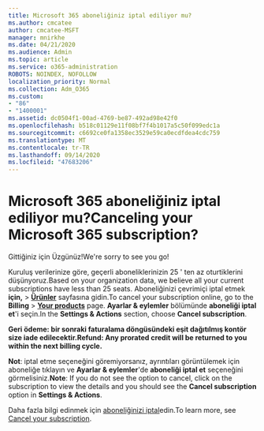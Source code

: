 ```yaml
---
title: Microsoft 365 aboneliğiniz iptal ediliyor mu?
ms.author: cmcatee
author: cmcatee-MSFT
manager: mnirkhe
ms.date: 04/21/2020
ms.audience: Admin
ms.topic: article
ms.service: o365-administration
ROBOTS: NOINDEX, NOFOLLOW
localization_priority: Normal
ms.collection: Adm_O365
ms.custom:
- "86"
- "1400001"
ms.assetid: dc0504f1-00ad-4769-be87-492ad98e42f0
ms.openlocfilehash: b518c01129e11f08bf7f4b1017a5c50f099edc1a
ms.sourcegitcommit: c6692ce0fa1358ec3529e59ca0ecdfdea4cdc759
ms.translationtype: MT
ms.contentlocale: tr-TR
ms.lasthandoff: 09/14/2020
ms.locfileid: "47683206"
---
```

# <a name="canceling-your-microsoft-365-subscription"></a><span data-ttu-id="b9372-102">Microsoft 365 aboneliğiniz iptal ediliyor mu?</span><span class="sxs-lookup"><span data-stu-id="b9372-102">Canceling your Microsoft 365 subscription?</span></span>

<span data-ttu-id="b9372-103">Gittiğiniz için Üzgünüz!</span><span class="sxs-lookup"><span data-stu-id="b9372-103">We're sorry to see you go!</span></span>
  
<span data-ttu-id="b9372-104">Kuruluş verilerinize göre, geçerli aboneliklerinizin 25 ' ten az oturtiklerini düşünyoruz.</span><span class="sxs-lookup"><span data-stu-id="b9372-104">Based on your organization data, we believe all your current subscriptions have less than 25 seats.</span></span> <span data-ttu-id="b9372-105">Aboneliğinizi çevrimiçi iptal etmek **için,** \> **[Ürünler](https://go.microsoft.com/fwlink/p/?linkid=842054)** sayfasına gidin.</span><span class="sxs-lookup"><span data-stu-id="b9372-105">To cancel your subscription online, go to the **Billing** \> **[Your products](https://go.microsoft.com/fwlink/p/?linkid=842054)** page.</span></span> <span data-ttu-id="b9372-106">**Ayarlar & eylemler** bölümünde **aboneliği iptal et**'i seçin.</span><span class="sxs-lookup"><span data-stu-id="b9372-106">In the **Settings & Actions** section, choose **Cancel subscription**.</span></span>
  
<span data-ttu-id="b9372-107">**Geri ödeme: bir sonraki faturalama döngüsündeki eşit dağıtılmış kontör size iade edilecektir.**</span><span class="sxs-lookup"><span data-stu-id="b9372-107">**Refund: Any prorated credit will be returned to you within the next billing cycle.**</span></span> 

<span data-ttu-id="b9372-108">**Not**: iptal etme seçeneğini göremiyorsanız, ayrıntıları görüntülemek için aboneliğe tıklayın ve **Ayarlar & eylemler**'de **aboneliği iptal et** seçeneğini görmelisiniz.</span><span class="sxs-lookup"><span data-stu-id="b9372-108">**Note**: If you do not see the option to cancel, click on the subscription to view the details and you should see the **Cancel subscription** option in **Settings & Actions**.</span></span> 

<span data-ttu-id="b9372-109">Daha fazla bilgi edinmek için [aboneliğinizi iptal](https://docs.microsoft.com/microsoft-365/commerce/subscriptions/cancel-your-subscription)edin.</span><span class="sxs-lookup"><span data-stu-id="b9372-109">To learn more, see [Cancel your subscription](https://docs.microsoft.com/microsoft-365/commerce/subscriptions/cancel-your-subscription).</span></span> 

